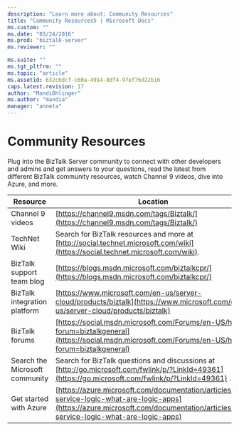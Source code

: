 ```yaml
---
description: "Learn more about: Community Resources"
title: "Community Resources5 | Microsoft Docs"
ms.custom: ""
ms.date: "03/24/2016"
ms.prod: "biztalk-server"
ms.reviewer: ""

ms.suite: ""
ms.tgt_pltfrm: ""
ms.topic: "article"
ms.assetid: 632c6dcf-c60a-4914-8df4-97ef76d22b16
caps.latest.revision: 17
author: "MandiOhlinger"
ms.author: "mandia"
manager: "anneta"
---
```

# Community Resources
Plug into the BizTalk Server community to connect with other developers and admins and get answers to your questions, read the latest from different BizTalk community resources, watch Channel 9 videos, dive into Azure, and more.

|Resource|Location|
|--------------|--------------|
|Channel 9 videos|[https://channel9.msdn.com/tags/Biztalk/](https://channel9.msdn.com/tags/Biztalk/)|
|TechNet Wiki|Search for BizTalk resources and more at [http://social.technet.microsoft.com/wiki](https://social.technet.microsoft.com/wiki).|
|BizTalk support team blog|[https://blogs.msdn.microsoft.com/biztalkcpr/](https://blogs.msdn.microsoft.com/biztalkcpr/)|
|BizTalk integration platform|[https://www.microsoft.com/en-us/server-cloud/products/biztalk](https://www.microsoft.com/en-us/server-cloud/products/biztalk)|
|BizTalk forums|[https://social.msdn.microsoft.com/Forums/en-US/home?forum=biztalkgeneral](https://social.msdn.microsoft.com/Forums/en-US/home?forum=biztalkgeneral)|
|Search the Microsoft community|Search                for BizTalk questions and discussions at [http://go.microsoft.com/fwlink/p/?LinkId=49361](https://go.microsoft.com/fwlink/p/?LinkId=49361) .|
|Get started with Azure|[https://azure.microsoft.com/documentation/articles/app-service-logic-what-are-logic-apps](https://azure.microsoft.com/documentation/articles/app-service-logic-what-are-logic-apps)|

